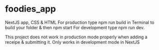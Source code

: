 # foodies_app
NextJS app, CSS &amp; HTML
For production type npm run build in Terminal to build your folder & then npm start
For development type npm run dev.

This project does not work in production mode properly when adding a receipe & submitting it. Only works in development mode in NextJS
